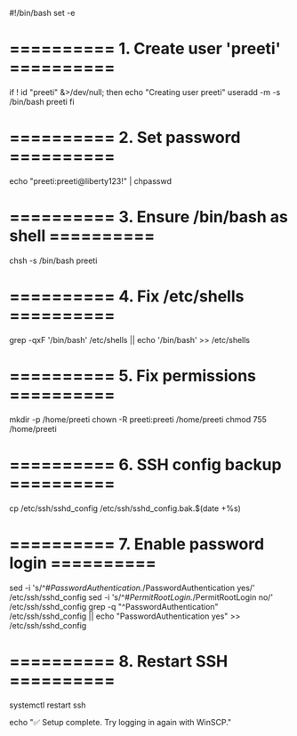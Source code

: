 #!/bin/bash
set -e

# ========== 1. Create user 'preeti' ==========
if ! id "preeti" &>/dev/null; then
    echo "Creating user preeti"
    useradd -m -s /bin/bash preeti
fi

# ========== 2. Set password ==========
echo "preeti:preeti@liberty123!" | chpasswd

# ========== 3. Ensure /bin/bash as shell ==========
chsh -s /bin/bash preeti

# ========== 4. Fix /etc/shells ==========
grep -qxF '/bin/bash' /etc/shells || echo '/bin/bash' >> /etc/shells

# ========== 5. Fix permissions ==========
mkdir -p /home/preeti
chown -R preeti:preeti /home/preeti
chmod 755 /home/preeti

# ========== 6. SSH config backup ==========
cp /etc/ssh/sshd_config /etc/ssh/sshd_config.bak.$(date +%s)

# ========== 7. Enable password login ==========
sed -i 's/^#*PasswordAuthentication.*/PasswordAuthentication yes/' /etc/ssh/sshd_config
sed -i 's/^#*PermitRootLogin.*/PermitRootLogin no/' /etc/ssh/sshd_config
grep -q "^PasswordAuthentication" /etc/ssh/sshd_config || echo "PasswordAuthentication yes" >> /etc/ssh/sshd_config

# ========== 8. Restart SSH ==========
systemctl restart ssh

echo "✅ Setup complete. Try logging in again with WinSCP."
